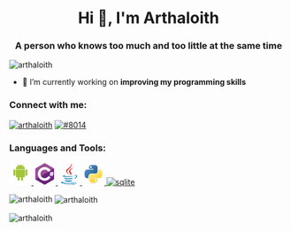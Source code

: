 <h1 align="center">Hi 👋, I'm Arthaloith</h1>
<h3 align="center">A person who knows too much and too little at the same time</h3>

<p align="left"> <img src="https://komarev.com/ghpvc/?username=arthaloith&label=Profile%20views&color=0e75b6&style=flat" alt="arthaloith" /> </p>

- 🔭 I’m currently working on **improving my programming skills**

<h3 align="left">Connect with me:</h3>
<p align="left">
<a href="https://codepen.io/arthaloith" target="blank"><img align="center" src="https://raw.githubusercontent.com/rahuldkjain/github-profile-readme-generator/master/src/images/icons/Social/codepen.svg" alt="arthaloith" height="30" width="40" /></a>
<a href="https://discord.gg/#8014" target="blank"><img align="center" src="https://raw.githubusercontent.com/rahuldkjain/github-profile-readme-generator/master/src/images/icons/Social/discord.svg" alt="#8014" height="30" width="40" /></a>
</p>

<h3 align="left">Languages and Tools:</h3>
<p align="left"> <a href="https://developer.android.com" target="_blank" rel="noreferrer"> <img src="https://raw.githubusercontent.com/devicons/devicon/master/icons/android/android-original-wordmark.svg" alt="android" width="40" height="40"/> </a> <a href="https://www.w3schools.com/cs/" target="_blank" rel="noreferrer"> <img src="https://raw.githubusercontent.com/devicons/devicon/master/icons/csharp/csharp-original.svg" alt="csharp" width="40" height="40"/> </a> <a href="https://www.java.com" target="_blank" rel="noreferrer"> <img src="https://raw.githubusercontent.com/devicons/devicon/master/icons/java/java-original.svg" alt="java" width="40" height="40"/> </a> <a href="https://www.python.org" target="_blank" rel="noreferrer"> <img src="https://raw.githubusercontent.com/devicons/devicon/master/icons/python/python-original.svg" alt="python" width="40" height="40"/> </a> <a href="https://www.sqlite.org/" target="_blank" rel="noreferrer"> <img src="https://www.vectorlogo.zone/logos/sqlite/sqlite-icon.svg" alt="sqlite" width="40" height="40"/> </a> </p>

<p><img align="left" src="https://github-readme-stats.vercel.app/api/top-langs?username=arthaloith&show_icons=true&locale=en&layout=compact" alt="arthaloith" /></p>

<p>&nbsp;<img align="center" src="https://github-readme-stats.vercel.app/api?username=arthaloith&show_icons=true&locale=en" alt="arthaloith" /></p>

<p><img align="center" src="https://github-readme-streak-stats.herokuapp.com/?user=arthaloith&" alt="arthaloith" /></p>

